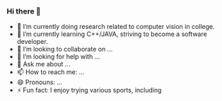 ### Hi there 👋

- 🔭 I’m currently doing research related to computer vision in college.
- 🌱 I’m currently learning C++/JAVA, striving to become a software developer.
- 👯 I’m looking to collaborate on ...
- 🤔 I’m looking for help with ...
- 💬 Ask me about ...
- 📫 How to reach me: ...
- 😄 Pronouns: ...
- ⚡ Fun fact: I enjoy trying various sports, including 
<!--
**Lick0920/Lick0920** is a ✨ _special_ ✨ repository because its `README.md` (this file) appears on your GitHub profile.


- 🔭 I’m currently doing research related to computer vision in college.
- 🌱 I’m currently learning C++/JAVA, striving to become a software developer.
- 👯 I’m looking to collaborate on ...
- 🤔 I’m looking for help with ...
- 💬 Ask me about ...
- 📫 How to reach me: ...
- 😄 Pronouns: ...
- ⚡ Fun fact: I enjoy trying various sports, including 
-->
